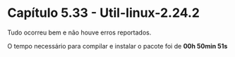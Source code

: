 # Capítulo 5.33 - Util-linux-2.24.2

Tudo ocorreu bem e não houve erros reportados.

O tempo necessário para compilar e instalar o pacote foi de **00h 50min 51s**

